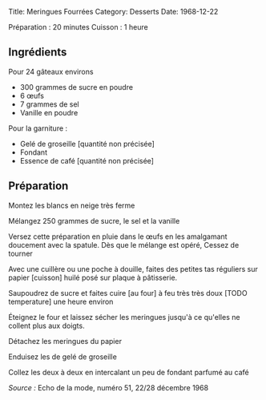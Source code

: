 Title: Meringues Fourrées
Category: Desserts
Date: 1968-12-22

Préparation : 20 minutes
Cuisson : 1 heure

## Ingrédients

Pour 24 gâteaux environs

* 300 grammes de sucre en poudre
* 6 œufs
* 7 grammes de sel
* Vanille en poudre

Pour la garniture :
* Gelé de groseille [quantité non précisée]
* Fondant
* Essence de café [quantité non précisée]

## Préparation

Montez les blancs en neige très ferme

Mélangez 250 grammes de sucre, le sel et la vanille

Versez cette préparation en pluie dans le œufs en les amalgamant doucement
avec la spatule. Dès que le mélange est opéré, Cessez de tourner

Avec une cuillère ou une poche à douille, faites des petites tas réguliers
sur papier [cuisson] huilé posé sur plaque à pâtisserie.

Saupoudrez de sucre et faites cuire [au four] à feu très très doux
[TODO temperature] une heure environ

Éteignez le four et laissez sécher les meringues jusqu'à ce qu'elles ne
collent plus aux doigts.

Détachez les meringues du papier

Enduisez les de gelé de groseille

Collez les deux à deux en intercalant un peu de fondant parfumé au café

*Source :* Echo de la mode, numéro 51, 22/28 décembre 1968
